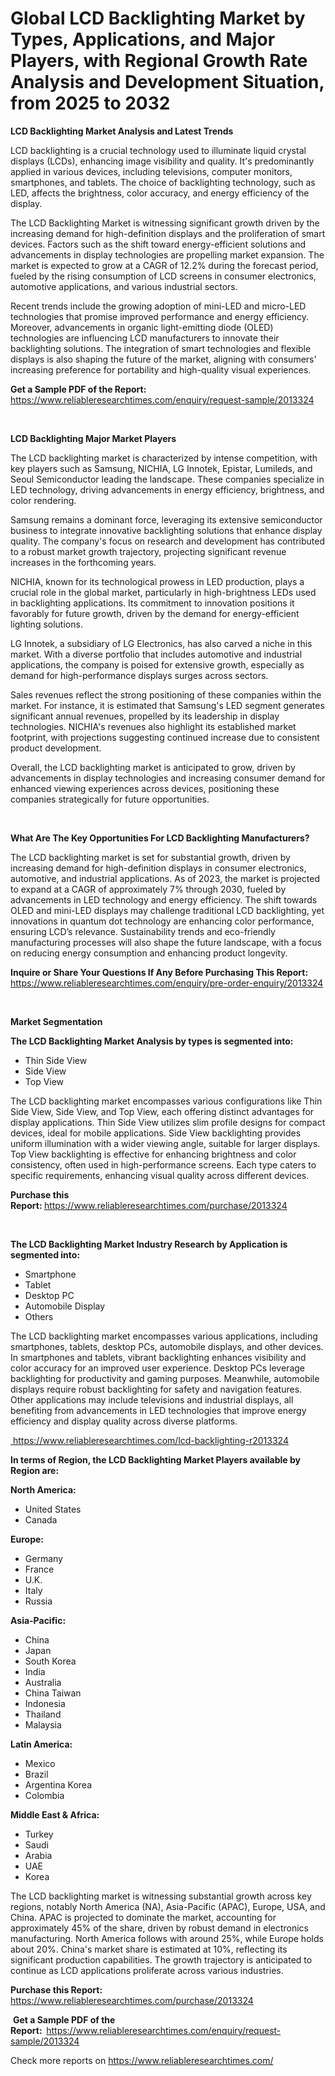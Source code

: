 <p><h1>Global LCD Backlighting Market by Types, Applications, and Major Players, with Regional Growth Rate Analysis and Development Situation, from 2025 to 2032</h1></p><p><strong>LCD Backlighting Market Analysis and Latest Trends</strong></p>
<p><p>LCD backlighting is a crucial technology used to illuminate liquid crystal displays (LCDs), enhancing image visibility and quality. It's predominantly applied in various devices, including televisions, computer monitors, smartphones, and tablets. The choice of backlighting technology, such as LED, affects the brightness, color accuracy, and energy efficiency of the display.</p><p>The LCD Backlighting Market is witnessing significant growth driven by the increasing demand for high-definition displays and the proliferation of smart devices. Factors such as the shift toward energy-efficient solutions and advancements in display technologies are propelling market expansion. The market is expected to grow at a CAGR of 12.2% during the forecast period, fueled by the rising consumption of LCD screens in consumer electronics, automotive applications, and various industrial sectors.</p><p>Recent trends include the growing adoption of mini-LED and micro-LED technologies that promise improved performance and energy efficiency. Moreover, advancements in organic light-emitting diode (OLED) technologies are influencing LCD manufacturers to innovate their backlighting solutions. The integration of smart technologies and flexible displays is also shaping the future of the market, aligning with consumers' increasing preference for portability and high-quality visual experiences.</p></p>
<p><strong>Get a Sample PDF of the Report:&nbsp;</strong> <a href="https://www.reliableresearchtimes.com/enquiry/request-sample/2013324?utm_campaign=2381&utm_medium=2&utm_source=Github&utm_content=ia&utm_term=11022025&utm_id=lcd-backlighting">https://www.reliableresearchtimes.com/enquiry/request-sample/2013324</a></p>
<p>&nbsp;</p>
<p><strong>LCD Backlighting Major Market Players</strong></p>
<p><p>The LCD backlighting market is characterized by intense competition, with key players such as Samsung, NICHIA, LG Innotek, Epistar, Lumileds, and Seoul Semiconductor leading the landscape. These companies specialize in LED technology, driving advancements in energy efficiency, brightness, and color rendering.</p><p>Samsung remains a dominant force, leveraging its extensive semiconductor business to integrate innovative backlighting solutions that enhance display quality. The company's focus on research and development has contributed to a robust market growth trajectory, projecting significant revenue increases in the forthcoming years.</p><p>NICHIA, known for its technological prowess in LED production, plays a crucial role in the global market, particularly in high-brightness LEDs used in backlighting applications. Its commitment to innovation positions it favorably for future growth, driven by the demand for energy-efficient lighting solutions.</p><p>LG Innotek, a subsidiary of LG Electronics, has also carved a niche in this market. With a diverse portfolio that includes automotive and industrial applications, the company is poised for extensive growth, especially as demand for high-performance displays surges across sectors.</p><p>Sales revenues reflect the strong positioning of these companies within the market. For instance, it is estimated that Samsung's LED segment generates significant annual revenues, propelled by its leadership in display technologies. NICHIA's revenues also highlight its established market footprint, with projections suggesting continued increase due to consistent product development. </p><p>Overall, the LCD backlighting market is anticipated to grow, driven by advancements in display technologies and increasing consumer demand for enhanced viewing experiences across devices, positioning these companies strategically for future opportunities.</p></p>
<p>&nbsp;</p>
<p><strong>What Are The Key Opportunities For LCD Backlighting Manufacturers?</strong></p>
<p><p>The LCD backlighting market is set for substantial growth, driven by increasing demand for high-definition displays in consumer electronics, automotive, and industrial applications. As of 2023, the market is projected to expand at a CAGR of approximately 7% through 2030, fueled by advancements in LED technology and energy efficiency. The shift towards OLED and mini-LED displays may challenge traditional LCD backlighting, yet innovations in quantum dot technology are enhancing color performance, ensuring LCD’s relevance. Sustainability trends and eco-friendly manufacturing processes will also shape the future landscape, with a focus on reducing energy consumption and enhancing product longevity.</p></p>
<p><strong>Inquire or Share Your Questions If Any Before Purchasing This Report:</strong> <a href="https://www.reliableresearchtimes.com/enquiry/pre-order-enquiry/2013324?utm_campaign=2381&utm_medium=2&utm_source=Github&utm_content=ia&utm_term=11022025&utm_id=lcd-backlighting">https://www.reliableresearchtimes.com/enquiry/pre-order-enquiry/2013324</a></p>
<p>&nbsp;</p>
<p><strong>Market Segmentation</strong></p>
<p><strong>The LCD Backlighting Market Analysis by types is segmented into:</strong></p>
<p><ul><li>Thin Side View</li><li>Side View</li><li>Top View</li></ul></p>
<p><p>The LCD backlighting market encompasses various configurations like Thin Side View, Side View, and Top View, each offering distinct advantages for display applications. Thin Side View utilizes slim profile designs for compact devices, ideal for mobile applications. Side View backlighting provides uniform illumination with a wider viewing angle, suitable for larger displays. Top View backlighting is effective for enhancing brightness and color consistency, often used in high-performance screens. Each type caters to specific requirements, enhancing visual quality across different devices.</p></p>
<p><strong>Purchase this Report:&nbsp;</strong><a href="https://www.reliableresearchtimes.com/purchase/2013324?utm_campaign=2381&utm_medium=2&utm_source=Github&utm_content=ia&utm_term=11022025&utm_id=lcd-backlighting">https://www.reliableresearchtimes.com/purchase/2013324</a></p>
<p>&nbsp;</p>
<p><strong>The LCD Backlighting Market Industry Research by Application is segmented into:</strong></p>
<p><ul><li>Smartphone</li><li>Tablet</li><li>Desktop PC</li><li>Automobile Display</li><li>Others</li></ul></p>
<p><p>The LCD backlighting market encompasses various applications, including smartphones, tablets, desktop PCs, automobile displays, and other devices. In smartphones and tablets, vibrant backlighting enhances visibility and color accuracy for an improved user experience. Desktop PCs leverage backlighting for productivity and gaming purposes. Meanwhile, automobile displays require robust backlighting for safety and navigation features. Other applications may include televisions and industrial displays, all benefiting from advancements in LED technologies that improve energy efficiency and display quality across diverse platforms.</p></p>
<p><a href="https://www.reliableresearchtimes.com/lcd-backlighting-r2013324?utm_campaign=2381&utm_medium=2&utm_source=Github&utm_content=ia&utm_term=11022025&utm_id=lcd-backlighting">&nbsp;https://www.reliableresearchtimes.com/lcd-backlighting-r2013324</a></p>
<p><strong>In terms of Region, the LCD Backlighting Market Players available by Region are:</strong></p>
<p>
    <p> <strong> North America: </strong>
        <ul>
            <li>United States</li>
            <li>Canada</li>
        </ul>
        </p> 
    <p> <strong> Europe: </strong>
        <ul>
            <li>Germany</li>
            <li>France</li>
            <li>U.K.</li>
            <li>Italy</li>
            <li>Russia</li>
        </ul>
        </p> 
    <p> <strong> Asia-Pacific: </strong>
        <ul>
            <li>China</li>
            <li>Japan</li>
            <li>South Korea</li>
            <li>India</li>
            <li>Australia</li>
            <li>China Taiwan</li>
            <li>Indonesia</li>
            <li>Thailand</li>
            <li>Malaysia</li>
        </ul>
        </p> 
    <p> <strong> Latin America: </strong>
        <ul>
            <li>Mexico</li>
            <li>Brazil</li>
            <li>Argentina Korea</li>
            <li>Colombia</li>
        </ul>
        </p> 
    <p> <strong> Middle East & Africa: </strong>
        <ul>
            <li>Turkey</li>
            <li>Saudi</li>
            <li>Arabia</li>
            <li>UAE</li>
            <li>Korea</li>
        </ul>
    </p>
    </p>
<p><p>The LCD backlighting market is witnessing substantial growth across key regions, notably North America (NA), Asia-Pacific (APAC), Europe, USA, and China. APAC is projected to dominate the market, accounting for approximately 45% of the share, driven by robust demand in electronics manufacturing. North America follows with around 25%, while Europe holds about 20%. China's market share is estimated at 10%, reflecting its significant production capabilities. The growth trajectory is anticipated to continue as LCD applications proliferate across various industries.</p></p>
<p><strong>Purchase this Report: </strong><a href="https://www.reliableresearchtimes.com/purchase/2013324?utm_campaign=2381&utm_medium=2&utm_source=Github&utm_content=ia&utm_term=11022025&utm_id=lcd-backlighting">https://www.reliableresearchtimes.com/purchase/2013324</a></p>
<p>&nbsp;<strong>Get a Sample PDF of the Report:&nbsp;&nbsp;</strong><a href="https://www.reliableresearchtimes.com/enquiry/request-sample/2013324?utm_campaign=2381&utm_medium=2&utm_source=Github&utm_content=ia&utm_term=11022025&utm_id=lcd-backlighting">https://www.reliableresearchtimes.com/enquiry/request-sample/2013324</a></p>
<p><strong></strong></p>
<p>Check more reports on <a href="https://www.reliableresearchtimes.com/?utm_campaign=2381&utm_medium=2&utm_source=Github&utm_content=ia&utm_term=11022025&utm_id=lcd-backlighting">https://www.reliableresearchtimes.com/</a></p>
